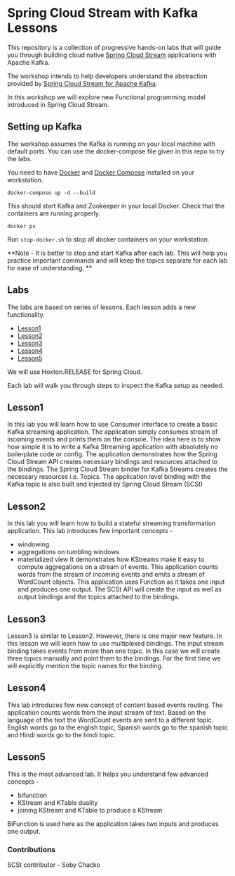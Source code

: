 # Spring Cloud Stream with Kafka Lessons

This repository is a collection of progressive hands-on labs that will guide you
through building cloud native [Spring Cloud Stream](https://spring.io/projects/spring-cloud-stream)
applications with Apache Kafka.

The workshop intends to help developers understand the abstraction provided by
[Spring Cloud Stream for Apache Kafka](https://cloud.spring.io/spring-cloud-stream-binder-kafka/spring-cloud-stream-binder-kafka.html).

In this workshop we will explore new Functional programming model introduced in Spring Cloud Stream.

## Setting up Kafka
The workshop assumes the Kafka is running on your local machine with default ports.
You can use the docker-compose file given in this repo to try the labs.

You need to have [Docker](https://docs.docker.com/install/) and [Docker Compose](https://docs.docker.com/compose/install/)
installed on your workstation.  

`docker-compose up -d --build`

This should start Kafka and Zookeeper in your local Docker.
Check that the containers are running properly.

`docker ps`

Run `stop-docker.sh` to stop all docker containers on your workstation.

**Note - It is better to stop and start Kafka after each lab. This will help you practice important commands and will keep the topics separate for each lab for ease of understanding. **

## Labs

The labs are based on series of lessons. Each lesson adds a new functionality.

* [Lesson1](https://github.com/msathe-tech/SCSt-Kafka-lessons/tree/master/lesson1)
* [Lesson2](https://github.com/msathe-tech/SCSt-Kafka-lessons/tree/master/lesson2)
* [Lesson3](https://github.com/msathe-tech/SCSt-Kafka-lessons/tree/master/lesson3)
* [Lesson4](https://github.com/msathe-tech/SCSt-Kafka-lessons/tree/master/lesson4)
* [Lesson5](https://github.com/msathe-tech/SCSt-Kafka-lessons/tree/master/lesson5)

We will use Hoxton.RELEASE for Spring Cloud.

Each lab will walk you through steps to inspect the Kafka setup as needed.

## Lesson1
In this lab you will learn how to use Consumer interface to create a basic Kafka streaming application.
The application simply consumes stream of incoming events and prints them on the console.
The idea here is to show how simple it is to write a Kafka Streaming application with absolutely no boilerplate code or config.
The application demonstrates how the Spring Cloud Stream API creates necessary bindings and resources attached to the bindings.
The Spring Cloud Stream binder for Kafka Streams creates the necessary resources i.e. Topics.
The application level binding with the Kafka topic is also built and injected by Spring Cloud Stream (SCSt)

## Lesson2
In this lab you will learn how to build a stateful streaming transformation application.
This lab introduces few important concepts -
* windowing
* aggregations on tumbling windows
* materialized view
It demonstrates how KStreams make it  easy to compute aggregations on a stream of events.
This application counts words from the stream of incoming events and emits a stream of WordCount objects.
This application uses Function as it takes one input and produces one output.
The SCSt API will create the input as well as output bindings and the topics attached to the bindings.

## Lesson3
Lesson3 is similar to Lesson2. However, there is one major new feature. In this lesson
we will learn how to use multiplexed bindings. The input stream binding takes events from more than one topic.
In this case we will create three topics manually and point them to the bindings.
For the first time we will explicitly mention the topic names for the binding.

## Lesson4
This lab introduces few new concept of content based events routing. The application counts words from the input stream of text.
Based on the language of the text the WordCount events are sent to a different topic. English words go to the english topic, Spanish words go to the spanish topic and Hindi words go to the hindi topic.

## Lesson5
This is the most advanced lab. It helps you understand few advanced concepts -
* bifunction
* KStream and KTable duality
* joining KStream and KTable to produce a KStream

BiFunction is used here as the application takes two inputs and produces one output.

### Contributions
SCSt contributor - Soby Chacko
